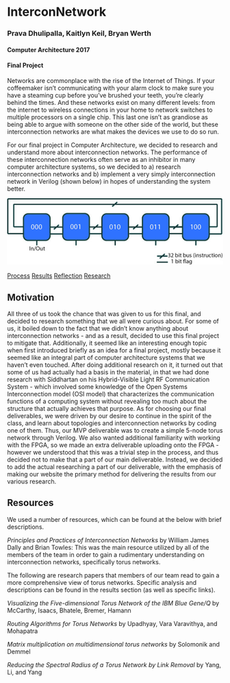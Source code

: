 # InterconNetwork
### Prava Dhulipalla, Kaitlyn Keil, Bryan Werth

#### Computer Architecture 2017
#### Final Project

Networks are commonplace with the rise of the Internet of Things. If your coffeemaker isn’t communicating with your alarm clock to make sure you have a steaming cup before you’ve brushed your teeth, you’re clearly behind the times. And these networks exist on many different levels: from the internet to wireless connections in your home to network switches to multiple processors on a single chip. This last one isn’t as grandiose as being able to argue with someone on the other side of the world, but these interconnection networks are what makes the devices we use to do so run.

For our final project in Computer Architecture, we decided to research and understand more about interconnection networks. The performance of these interconnection networks often serve as an inhibitor in many computer architecture systems, so we decided to a) research interconnection networks and b) implement a very simply interconnection network in Verilog (shown below) in hopes of understanding the system better.

![1D Torus Example](https://github.com/KaitlynKeil/InterconNetwork/blob/master/network_diagram.jpg)

[Process](https://kaitlynkeil.github.io/InterconNetwork/process) [Results](https://kaitlynkeil.github.io/InterconNetwork/results) [Reflection](https://kaitlynkeil.github.io/InterconNetwork/reflection) [Research](https://kaitlynkeil.github.io/InterconNetwork/research)

## Motivation
All three of us took the chance that was given to us for this final, and decided to research something that we all were curious about. For some of us, it boiled down to the fact that we didn’t know anything about interconnection networks - and as a result, decided to use this final project to mitigate that. Additionally, it seemed like an interesting enough topic when first introduced briefly as an idea for a final project, mostly because it seemed like an integral part of computer architecture systems that we haven’t even touched.
After doing additional research on it, it turned out that some of us had actually had a basis in the material, in that we had done research with Siddhartan on his Hybrid-Visible Light RF Communication System - which involved some knowledge of the Open Systems Interconnection model (OSI model) that characterizes the communication functions of a computing system without revealing too much about the structure that actually achieves that purpose.
As for choosing our final deliverables, we were driven by our desire to continue in the spirit of the class, and learn about topologies and interconnection networks by coding one of them. Thus, our MVP deliverable was to create a simple 5-node torus network through Verilog. We also wanted additional familiarity with working with the FPGA, so we made an extra deliverable uploading onto the FPGA - however we understood that this was a trivial step in the process, and thus decided not to make that a part of our main deliverable. Instead, we decided to add the actual researching a part of our deliverable, with the emphasis of making our website the primary method for delivering the results from our various research. 

## Resources

We used a number of resources, which can be found at the below with brief descriptions.

*Principles and Practices of Interconnection Networks* by William James Dally and Brian Towles: This was the main resource utilized by all of the members of the team in order to gain a rudimentary understanding on interconnection networks, specifically torus networks.

The following are research papers that members of our team read to gain a more comprehensive view of torus networks. Specific analysis and descriptions can be found in the results section (as well as specific links).

*Visualizing the Five-dimensional Torus Network of the IBM Blue Gene/Q* by McCarthy, Isaacs, Bhatele, Bremer, Hamann

*Routing Algorithms for Torus Networks* by Upadhyay, Vara Varavithya, and Mohapatra

*Matrix multiplication on multidimensional torus networks* by Solomonik and Demmel

*Reducing the Spectral Radius of a Torus Network by Link Removal* by Yang, Li, and Yang
